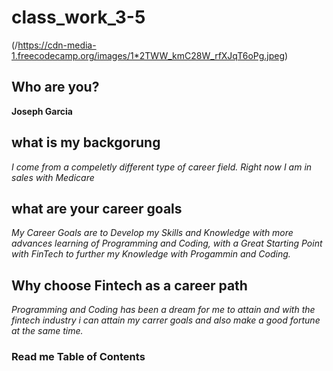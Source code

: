 # class_work_3-5
(/https://cdn-media-1.freecodecamp.org/images/1*2TWW_kmC28W_rfXJqT6oPg.jpeg)

## Who are you?
 **Joseph Garcia**
 
## what is my backgorung  
_I come from a compeletly different type of career field. Right now I am in sales with Medicare_

## what are your career goals 
_My Career Goals are to Develop my Skills and Knowledge with more advances learning of Programming and Coding, with a Great Starting Point with FinTech to further my Knowledge with Progammin and Coding._
## Why choose Fintech as a career path
_Programming and Coding has been a dream for me to attain and with the fintech industry i can attain my carrer goals and also make a good fortune at the same time._ 

### Read me Table of Contents

